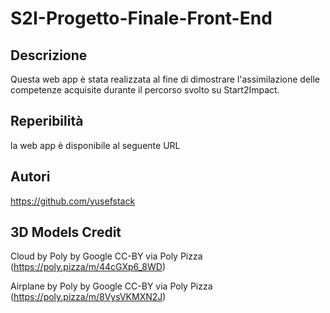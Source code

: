 # S2I-Progetto-Finale-Front-End

## Descrizione

Questa web app è stata realizzata al fine di dimostrare l'assimilazione delle competenze acquisite durante il percorso svolto su Start2Impact.

## Reperibilità

la web app è disponibile al seguente URL 

## Autori

https://github.com/yusefstack

## 3D Models Credit

Cloud by Poly by Google CC-BY via Poly Pizza (https://poly.pizza/m/44cGXp6_8WD)

Airplane by Poly by Google CC-BY via Poly Pizza (https://poly.pizza/m/8VysVKMXN2J)